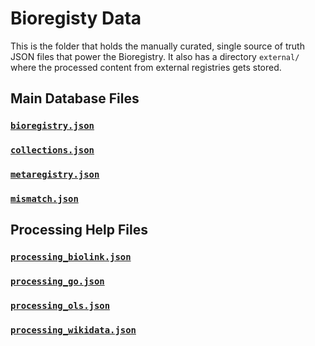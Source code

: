 # Bioregisty Data

This is the folder that holds the manually curated, single source of truth
JSON files that power the Bioregistry. It also has a directory `external/`
where the processed content from external registries gets stored.

## Main Database Files

###  [`bioregistry.json`](bioregistry.json)

### [`collections.json`](collections.json)

### [`metaregistry.json`](metaregistry.json)

### [`mismatch.json`](metaregistry.json)

## Processing Help Files

### [`processing_biolink.json`](processing_biolink.json)

### [`processing_go.json`](processing_go.json)

### [`processing_ols.json`](processing_ols.json)

### [`processing_wikidata.json`](processing_wikidata.json)
